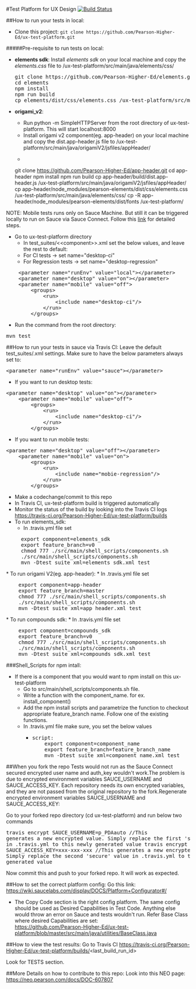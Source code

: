 #Test Platform for UX Design [![Build Status](https://travis-ci.org/Pearson-Higher-Ed/ux-test-platform.svg?branch=master)](https://travis-ci.org/Pearson-Higher-Ed/ux-test-platform)

##How to run your tests in local:
* Clone this project:
    `git clone https://github.com/Pearson-Higher-Ed/ux-test-platform.git`

#####Pre-requisite to run tests on local:
  * __elements sdk__:
Install _elements sdk_ on your local machine and copy the _elements.css_ file to /ux-test-platform/src/main/java/elements/css/
    <pre>
    git clone https://github.com/Pearson-Higher-Ed/elements.git
    cd elements
    npm install
    npm run build
    cp elements/dist/css/elements.css /ux-test-platform/src/main/java/elements/css/
    </pre>

* __origami_v2__:
    *  Run python -m SimpleHTTPServer from the root directory of ux-test-platform. This will start localhost:8000
    *  Install origami v2 component(eg. app-header) on your local machine and copy the dist.app-header.js file to /ux-test-platform/src/main/java/origamiV2/jsfiles/appHeader/
    *  <pre>
    git clone https://github.com/Pearson-Higher-Ed/app-header.git
    cd app-header
    npm install
    npm run build
    cp app-header/build/dist.app-header.js /ux-test-platform/src/main/java/origamiV2/jsfiles/appHeader/
    cp app-header/node_modules/pearson-elements/dist/css/elements.css /ux-test-platform/src/main/java/elements/css/
    cp -R app-header/node_modules/pearson-elements/dist/fonts /ux-test-platform/
    </pre>

NOTE: Mobile tests runs only on Sauce Machine. But still it can be triggered locally to run on Sauce via Sauce Connect. Follow this <a href="https://neo.pearson.com/docs/DOC-617300">link</a> for detailed steps.

* Go to ux-test-platform directory
    * In test_suites/&lt;&lt;component&gt;&gt;.xml set the below values, and leave the rest to default:
    * For CI tests -> set name="desktop-ci"
    * For Regression tests -> set name="desktop-regression"
<pre>
    &lt;parameter name="runEnv" value="local"&gt;&lt;/parameter&gt;
    &lt;parameter name="desktop" value="on">&lt;/parameter&gt;
    &lt;parameter name="mobile" value="off"&gt;
        &lt;groups&gt;
            &lt;run&gt;
                &lt;include name="desktop-ci"/&gt;
            &lt;/run&gt;
        &lt;/groups&gt;
</pre>

* Run the command from the root directory:
<pre>
mvn test
</pre>

##How to run your tests in sauce via Travis CI:
Leave the default test_suites/<component>.xml settings. Make sure to have the below parameters always set to:
<pre>
&lt;parameter name="runEnv" value="sauce"&gt;&lt;/parameter&gt;
</pre>
* If you want to run desktop tests:
<pre>
&lt;parameter name="desktop" value="on">&lt;/parameter&gt;
    &lt;parameter name="mobile" value="off"&gt;
        &lt;groups&gt;
            &lt;run&gt;
                &lt;include name="desktop-ci"/&gt;
            &lt;/run&gt;
        &lt;/groups&gt;
</pre>
* If you want to run mobile tests:
<pre>
&lt;parameter name="desktop" value="off">&lt;/parameter&gt;
    &lt;parameter name="mobile" value="on"&gt;
        &lt;groups&gt;
            &lt;run&gt;
                &lt;include name="mobie-regression"/&gt;
            &lt;/run&gt;
        &lt;/groups&gt;
</pre>
* Make a codechange/commit to this repo
* In Travis CI, ux-test-platform build is triggered automatically
* Monitor the status of the build by looking into the Travis CI logs https://travis-ci.org/Pearson-Higher-Ed/ux-test-platform/builds
* To run elements_sdk:
    * In .travis.yml file set
    <pre>
    export component=elements_sdk
    export feature_branch=v0
    chmod 777 ./src/main/shell_scripts/components.sh
    ./src/main/shell_scripts/components.sh
    mvn -Dtest_suite_xml=elements_sdk.xml test
</pre>
* To run origami V2(eg. app-header):
    * In .travis.yml file set
    <pre>
    export component=app-header
    export feature_branch=master
    chmod 777 ./src/main/shell_scripts/components.sh
    ./src/main/shell_scripts/components.sh
    mvn -Dtest_suite_xml=app_header.xml test
</pre>
* To run compounds sdk:
    * In .travis.yml file set
    <pre>
    export component=compounds_sdk
    export feature_branch=v0
    chmod 777 ./src/main/shell_scripts/components.sh
    ./src/main/shell_scripts/components.sh
    mvn -Dtest_suite_xml=compounds_sdk.xml test
</pre>

###Shell_Scripts for npm intall:
* If there is a component that you would want to npm install on this ux-test-platform
    * Go to src/main/shell_scripts/components.sh file.
    * Write a function with the component_name. for ex. install_component()
    * Add the npm install scripts and parametrize the function to checkout appropriate feature_branch name. Follow one of the existing     functions.
    * In .travis.yml file make sure, you set the below values
      * <pre>script:
            export component=component_name
            export feature_branch=feature_branch_name
            mvn -Dtest_suite_xml=component_name.xml test
      </pre>

##When you fork the repo
Tests would not run as the Sauce Connect secured encrypted user name and auth_key wouldn't work.The problem is due to encrypted environment variables SAUCE_USERNAME and SAUCE_ACCESS_KEY. Each repository needs its own encrypted variables, and they are not passed from the original repository to the fork.Regenerate encrypted environment variables SAUCE_USERNAME and SAUCE_ACCESS_KEY:

Go to your forked repo directory (cd ux-test-platform) and run below two commands
    <pre>travis encrypt SAUCE_USERNAME=p_PDAauto   //This generates a new encrypted value. Simply replace the first 'secure' value in .travis.yml to this newly generated value
travis encrypt SAUCE_ACCESS_KEY=xxx-xxx-xxx //This generates a new encrypted value. Simply replace the second 'secure' value in .travis.yml to this newly generated value</pre>

Now commit this and push to your forked repo. It will work as expected.

##How to set the correct platform config:
Go this link: https://wiki.saucelabs.com/display/DOCS/Platform+Configurator#/
* The Copy Code section is the right config platform. The same config should be used as Desired Capabilities in Test Code. Anything else would throw an error on Sauce and tests wouldn't run.
        Refer Base Class where desired Capabilities are set:                    
        https://github.com/Pearson-Higher-Ed/ux-test-platform/blob/master/src/main/java/utilities/BaseClass.java

##How to view the test results:
Go to Travis CI https://travis-ci.org/Pearson-Higher-Ed/ux-test-platform/builds/<last_build_run_id&gt;

Look for TESTS section.

##More Details on how to contribute to this repo:
Look into this NEO page: https://neo.pearson.com/docs/DOC-607807
